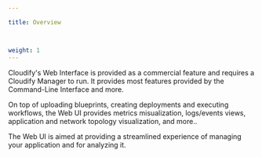 ```yaml
---

title: Overview



weight: 1
---
```


Cloudify's Web Interface is provided as a commercial feature and requires a Cloudify Manager to run. It provides most features provided by the Command-Line Interface and more.

On top of uploading blueprints, creating deployments and executing workflows, the Web UI provides metrics misualization, logs/events views, application and network topology visualization, and more..

The Web UI is aimed at providing a streamlined experience of managing your application and for analyzing it.